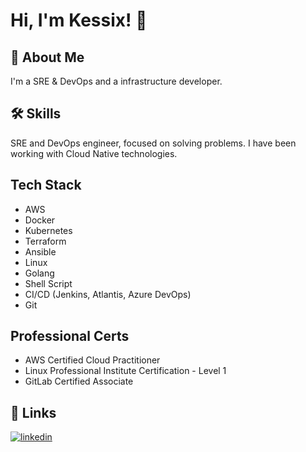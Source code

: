 # Hi, I'm Kessix! 👋

## 🚀 About Me

I'm a SRE & DevOps and a infrastructure developer.

## 🛠 Skills

SRE and DevOps engineer, focused on solving problems.
I have been working with Cloud Native technologies.

## Tech Stack

- AWS
- Docker
- Kubernetes
- Terraform
- Ansible
- Linux
- Golang
- Shell Script
- CI/CD (Jenkins, Atlantis, Azure DevOps)
- Git

## Professional Certs

- AWS Certified Cloud Practitioner
- Linux Professional Institute Certification - Level 1
- GitLab Certified Associate

## 🔗 Links

[![linkedin](https://img.shields.io/badge/linkedin-0A66C2?style=for-the-badge&logo=linkedin&logoColor=white)](https://www.linkedin.com/in/kessix/)
